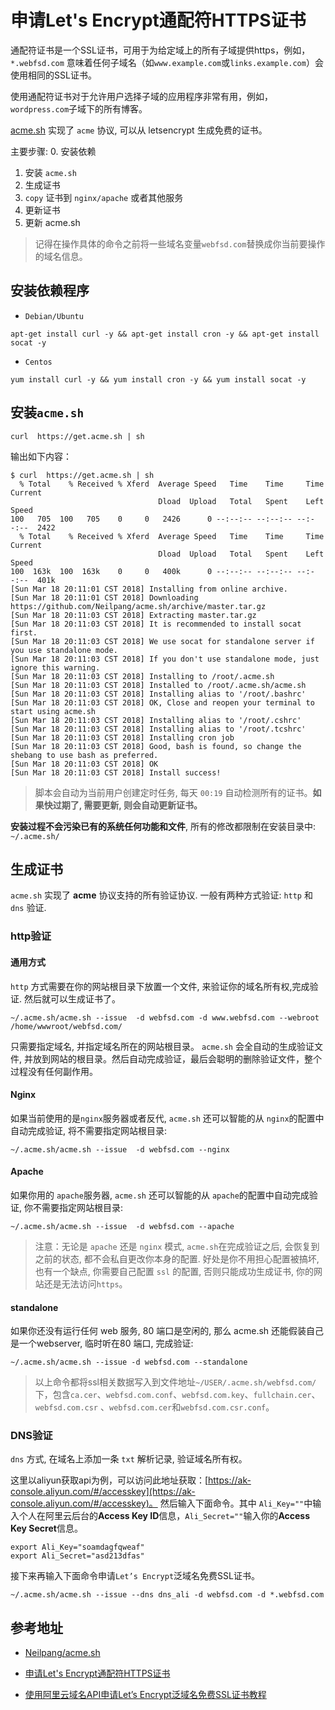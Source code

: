 # 申请Let's Encrypt通配符HTTPS证书

通配符证书是一个SSL证书，可用于为给定域上的所有子域提供https，例如，`*.webfsd.com` 意味着任何子域名（如`www.example.com`或`links.example.com`）会使用相同的SSL证书。

使用通配符证书对于允许用户选择子域的应用程序非常有用，例如，`wordpress.com`子域下的所有博客。

[acme.sh](https://github.com/Neilpang/acme.sh) 实现了 `acme` 协议, 可以从 letsencrypt 生成免费的证书。


主要步骤:
0. 安装依赖
1. 安装 `acme.sh`
2. 生成证书
3. `copy` 证书到 `nginx/apache` 或者其他服务
4. 更新证书
5. 更新 acme.sh

> 记得在操作具体的命令之前将一些域名变量`webfsd.com`替换成你当前要操作的域名信息。

## 安装依赖程序

- `Debian/Ubuntu`
```
apt-get install curl -y && apt-get install cron -y && apt-get install socat -y
```

- `Centos`
```
yum install curl -y && yum install cron -y && yum install socat -y
```

## 安装`acme.sh`

```
curl  https://get.acme.sh | sh
```

输出如下内容：
```
$ curl  https://get.acme.sh | sh
  % Total    % Received % Xferd  Average Speed   Time    Time     Time  Current
                                 Dload  Upload   Total   Spent    Left  Speed
100   705  100   705    0     0   2426      0 --:--:-- --:--:-- --:--:--  2422
  % Total    % Received % Xferd  Average Speed   Time    Time     Time  Current
                                 Dload  Upload   Total   Spent    Left  Speed
100  163k  100  163k    0     0   400k      0 --:--:-- --:--:-- --:--:--  401k
[Sun Mar 18 20:11:01 CST 2018] Installing from online archive.
[Sun Mar 18 20:11:01 CST 2018] Downloading https://github.com/Neilpang/acme.sh/archive/master.tar.gz
[Sun Mar 18 20:11:03 CST 2018] Extracting master.tar.gz
[Sun Mar 18 20:11:03 CST 2018] It is recommended to install socat first.
[Sun Mar 18 20:11:03 CST 2018] We use socat for standalone server if you use standalone mode.
[Sun Mar 18 20:11:03 CST 2018] If you don't use standalone mode, just ignore this warning.
[Sun Mar 18 20:11:03 CST 2018] Installing to /root/.acme.sh
[Sun Mar 18 20:11:03 CST 2018] Installed to /root/.acme.sh/acme.sh
[Sun Mar 18 20:11:03 CST 2018] Installing alias to '/root/.bashrc'
[Sun Mar 18 20:11:03 CST 2018] OK, Close and reopen your terminal to start using acme.sh
[Sun Mar 18 20:11:03 CST 2018] Installing alias to '/root/.cshrc'
[Sun Mar 18 20:11:03 CST 2018] Installing alias to '/root/.tcshrc'
[Sun Mar 18 20:11:03 CST 2018] Installing cron job
[Sun Mar 18 20:11:03 CST 2018] Good, bash is found, so change the shebang to use bash as preferred.
[Sun Mar 18 20:11:03 CST 2018] OK
[Sun Mar 18 20:11:03 CST 2018] Install success!
```

> 脚本会自动为当前用户创建定时任务, 每天 `00:19` 自动检测所有的证书。**如果快过期了, 需要更新, 则会自动更新证书。**

**安装过程不会污染已有的系统任何功能和文件**, 所有的修改都限制在安装目录中: `~/.acme.sh/`


## 生成证书


`acme.sh` 实现了 **acme** 协议支持的所有验证协议. 一般有两种方式验证: `http` 和 `dns` 验证.

### http验证

#### 通用方式

`http` 方式需要在你的网站根目录下放置一个文件, 来验证你的域名所有权,完成验证. 然后就可以生成证书了。

```
~/.acme.sh/acme.sh --issue  -d webfsd.com -d www.webfsd.com --webroot /home/wwwroot/webfsd.com/
```

只需要指定域名, 并指定域名所在的网站根目录。 `acme.sh` 会全自动的生成验证文件, 并放到网站的根目录。然后自动完成验证，最后会聪明的删除验证文件，整个过程没有任何副作用。

#### Nginx

如果当前使用的是`nginx`服务器或者反代, `acme.sh` 还可以智能的从 `nginx`的配置中自动完成验证, 将不需要指定网站根目录:

```
~/.acme.sh/acme.sh --issue  -d webfsd.com --nginx
```


#### Apache

如果你用的 `apache`服务器, `acme.sh` 还可以智能的从 `apache`的配置中自动完成验证, 你不需要指定网站根目录:

```
~/.acme.sh/acme.sh --issue  -d webfsd.com --apache
```

> 注意：无论是 `apache` 还是 `nginx` 模式, `acme.sh`在完成验证之后, 会恢复到之前的状态, 都不会私自更改你本身的配置. 好处是你不用担心配置被搞坏, 也有一个缺点, 你需要自己配置 `ssl` 的配置, 否则只能成功生成证书, 你的网站还是无法访问`https`。

#### standalone

如果你还没有运行任何 web 服务, 80 端口是空闲的, 那么 acme.sh 还能假装自己是一个webserver, 临时听在80 端口, 完成验证:

```
~/.acme.sh/acme.sh --issue -d webfsd.com --standalone
```

> 以上命令都将ssl相关数据写入到文件地址`~/USER/.acme.sh/webfsd.com/`下，包含`ca.cer`、`webfsd.com.conf`、`webfsd.com.key`、`fullchain.cer`、`webfsd.com.csr`
、`webfsd.com.cer`和`webfsd.com.csr.conf`。


### DNS验证

`dns` 方式, 在域名上添加一条 `txt` 解析记录, 验证域名所有权。


这里以aliyun获取api为例，可以访问此地址获取：[https://ak-console.aliyun.com/#/accesskey](https://ak-console.aliyun.com/#/accesskey)。
然后输入下面命令。其中 `Ali_Key=""`中输入个人在阿里云后台的**Access Key ID**信息，`Ali_Secret=""`输入你的**Access Key Secret**信息。

```
export Ali_Key="soamdagfqweaf"
export Ali_Secret="asd213dfas"
```

接下来再输入下面命令申请`Let’s Encrypt`泛域名免费SSL证书。

```
~/.acme.sh/acme.sh --issue --dns dns_ali -d webfsd.com -d *.webfsd.com
```




## 参考地址


- [Neilpang/acme.sh](https://github.com/Neilpang/acme.sh/wiki/%E8%AF%B4%E6%98%8E)


- [申请Let's Encrypt通配符HTTPS证书](https://my.oschina.net/kimver/blog/1634575#comment-list)

- [使用阿里云域名API申请Let’s Encrypt泛域名免费SSL证书教程](https://www.wn789.com/15510.html)